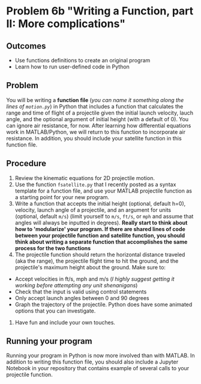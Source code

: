 # Problem 6b "Writing a Function, part II: More complications"
## Outcomes
- Use functions definitions to create an original program
- Learn how to run user-defined code in Python
## Problem 
You will be writing a **function file** (*you can name it something along the lines of `motion.py`*) in Python that includes a function that calculates the range and time of flight of a projectile given the initial launch velocity, lauch angle, and the optional argument of initial height (with a default of 0). You can ignore air resistance, for now. After learning how differential equations work in MATLAB/Python, we will return to this function to incorporate air resistance. In addition, you should include your satellite function in this function file.
## Procedure
1.  Review the kinematic equations for 2D projectile motion.
1.  Use the function `fsatellite.py` that I recently posted as a syntax template for a function file, and use your MATLAB projectile function as a starting point for your new program. 
1.  Write a function that accepts the initial height (optional, default h=0), velocity, launch angle of a projectile, and an argument for units (optional, default `m/s`) (limit yourself to `m/s`, `ft/s`, or `mph` and assume that angles will always be inputted in degrees). **Really start to think about how to 'modularize' your program. If there are shared lines of code between your projectile function and satellite function, you should think about writing a separate function that accomplishes the same process for the two functions**
1. The projectile function should return the horizontal distance traveled (aka the range), the projectile flight time to hit the ground, and the projectile's maximum height about the ground. Make sure to:
 * Accept velocities in ft/s, mph and m/s (*I highly suggest getting it working before attempting any unit shenanigans*)
 * Check that the input is valid using control statements
 * Only accept launch angles between 0 and 90 degrees
 * Graph the trajectory of the projectile. Python does have some animated options that you can investigate.
 1. Have fun and include your own touches.
## Running your program
Running your program in Python is now more involved than with MATLAB. In addition to writing this function file, you should also include a Jupyter Notebook in your repository that contains example of several calls to your projectile function.



